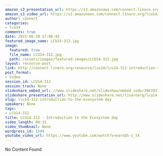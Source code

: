 ```yaml
---
amazon_s3_presentation_url: https://s3.amazonaws.com/connect.linaro.org/hkg15/Videos/09-17-Wednesday/LCU14-312.pdf
amazon_s3_video_url: https://s3.amazonaws.com/connect.linaro.org/lcu14/videos/09-17-Wednesday/LCU14-312+-+Introduction+to+the+Ecosystem+day.mp4
author: connect
categories:
- lcu14
comments: true
date: 2015-06-30 17:08:45
featured_image_name: LCU14-312.jpg
image:
  featured: true
  file_name: LCU14-312.jpg
  path: /assets/images/featured-images/LCU14-312.jpg
layout: resource-post
link: http://connect.linaro.org/resource/lcu14/lcu14-312-introduction-to-the-ecosystem-day/
post_format:
- Video
session_id: LCU14-312
session_track: None
slideshare_embed_url: //www.slideshare.net/slideshow/embed_code/39670372
slideshare_presentation_url: http://www.slideshare.net/linaroorg/lcu14-312introduction-to-the-ecosystem-day
slug: lcu14-312-introduction-to-the-ecosystem-day
speakers: None
tags:
- LCU14-312
title: LCU14-312 - Introduction to the Ecosystem day
video_length: 08:15
video_thumbnail: None
wordpress_id: 1549
youtube_video_url: https://www.youtube.com/watch?v=earxQS-z_tk
---
```


No Content Found